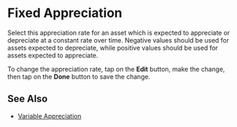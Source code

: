 # Fixed Appreciation

Select this appreciation rate for an asset which is expected to appreciate or depreciate at a constant rate over time. Negative values should be used for assets expected to depreciate, while positive values should be used for assets expected to appreciate.

To change the appreciation rate, tap on the __Edit__ button, make the change, then tap on the __Done__ button to save the change.

## See Also

* [Variable Appreciation][varApprecRate]

[varApprecRate]:variableApprecRate.html
